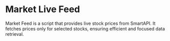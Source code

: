 # Market Live Feed

Market Feed is a script that provides live stock prices from SmartAPI. It fetches prices only for selected stocks, ensuring efficient and focused data retrieval.
